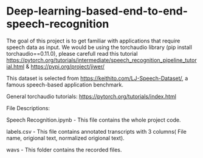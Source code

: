 # Deep-learning-based-end-to-end-speech-recognition
The goal of this project is to get familiar with applications that require speech data as input.
We would be using the torchaudio library (pip install torchaudio==0.11.0), please carefull read this tutorial https://pytorch.org/tutorials/intermediate/speech_recognition_pipeline_tutorial.html & https://pypi.org/project/jiwer/ 

This dataset is selected from https://keithito.com/LJ-Speech-Dataset/, a famous speech-based application benchmark.

General torchaudio tutorials: https://pytorch.org/tutorials/index.html


File Descriptions:

Speech Recognition.ipynb - This file contains the whole project code.

labels.csv - This file contains annotated transcripts with 3 columns( File name, origional text, normalized origional text).

wavs - This folder contains the recorded files.
